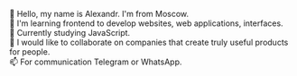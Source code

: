 👋 Hello, my name is Alexandr. I'm from Moscow.<br>
👀 I'm learning frontend to develop websites, web applications, interfaces.<br>
🌱 Currently studying JavaScript.<br>
💞️ I would like to collaborate on companies that create truly useful products for people.<br>
📫 For communication Telegram or WhatsApp.
<!---
AlexandrKoshin/AlexandrKoshin is a ✨ special ✨ repository because its `README.md` (this file) appears on your GitHub profile.
You can click the Preview link to take a look at your changes.
--->
